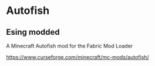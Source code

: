# Autofish
## Esing modded
A Minecraft Autofish mod for the Fabric Mod Loader

https://www.curseforge.com/minecraft/mc-mods/autofish/
